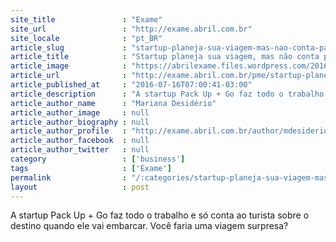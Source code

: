 ```yaml
---
site_title               : "Exame"
site_url                 : "http://exame.abril.com.br"
site_locale              : "pt_BR"
article_slug             : "startup-planeja-sua-viagem-mas-nao-conta-para-onde-voce-vai"
article_title            : "Startup planeja sua viagem, mas não conta para onde você vai"
article_image            : "https://abrilexame.files.wordpress.com/2016/09/size_960_16_9_viagem29.jpg?quality=70&strip=all&w=960"
article_url              : "http://exame.abril.com.br/pme/startup-planeja-sua-viagem-mas-nao-conta-para-onde-voce-vai/"
article_published_at     : "2016-07-16T07:00:41-03:00"
article_description      : "A startup Pack Up + Go faz todo o trabalho e só conta ao turista sobre o destino quando ele vai embarcar. Você faria uma viagem surpresa?"
article_author_name      : "Mariana Desidério"
article_author_image     : null
article_author_biography : null
article_author_profile   : "http://exame.abril.com.br/author/mdesiderioexame/"
article_author_facebook  : null
article_author_twitter   : null
category                 : ['business']
tags                     : ['Exame']
permalink                : "/:categories/startup-planeja-sua-viagem-mas-nao-conta-para-onde-voce-vai/"
layout                   : post
---
```


A startup Pack Up + Go faz todo o trabalho e só conta ao turista sobre o destino quando ele vai embarcar. Você faria uma viagem surpresa?
